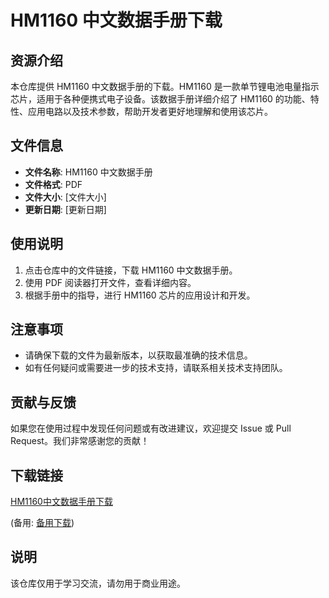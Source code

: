# HM1160 中文数据手册下载

## 资源介绍

本仓库提供 HM1160 中文数据手册的下载。HM1160 是一款单节锂电池电量指示芯片，适用于各种便携式电子设备。该数据手册详细介绍了 HM1160 的功能、特性、应用电路以及技术参数，帮助开发者更好地理解和使用该芯片。

## 文件信息

- **文件名称**: HM1160 中文数据手册
- **文件格式**: PDF
- **文件大小**: [文件大小]
- **更新日期**: [更新日期]

## 使用说明

1. 点击仓库中的文件链接，下载 HM1160 中文数据手册。
2. 使用 PDF 阅读器打开文件，查看详细内容。
3. 根据手册中的指导，进行 HM1160 芯片的应用设计和开发。

## 注意事项

- 请确保下载的文件为最新版本，以获取最准确的技术信息。
- 如有任何疑问或需要进一步的技术支持，请联系相关技术支持团队。

## 贡献与反馈

如果您在使用过程中发现任何问题或有改进建议，欢迎提交 Issue 或 Pull Request。我们非常感谢您的贡献！

## 下载链接
[HM1160中文数据手册下载](https://pan.quark.cn/s/1a6a7bd2af01) 

(备用: [备用下载](https://pan.baidu.com/s/18UnYFwtYc013PnjE5TrvdQ?pwd=1234))

## 说明

该仓库仅用于学习交流，请勿用于商业用途。
